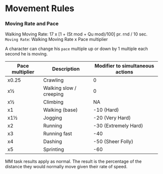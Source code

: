 # Movement Rules
### Moving Rate and Pace
Walking Moving Rate: 17 x [1 + (St mod + Qu mod)/100] pr. rnd / 10 sec.
`Moving Rate`: Walking Moving Rate x Pace multiplier

A character can change his `pace` multiple up or down by 1 multiple each second he is moving.

Pace multiplier | Description | Modifier to simultaneous actions
--- | --- | ---
x0.25 | Crawling | 0
x½ | Walking slow / creeping | 0
x½ | Climbing | NA
x1 | Walking (base) | -10 (Hard)
x1½ | Jogging | -20 (Very Hard)
x2 | Running | -30 (Extremely Hard)
x3 | Running fast | -40
x4 | Dashing | -50 (Sheer Folly)
x5 | Sprinting | -60

MM task results apply as normal. The result is the percentage of the distance they would normally move given their rate of speed.
